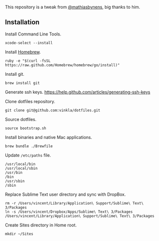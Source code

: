 This repository is a tweak from [@mathiasbynens](https://github.com/mathiasbynens/dotfiles), big thanks to him.


Installation
------------

Install Command Line Tools.
```
xcode-select --install
```

Install [Homebrew](http://brew.sh/).
```
ruby -e "$(curl -fsSL https://raw.github.com/Homebrew/homebrew/go/install)"
```

Install git.
```
brew install git
```

Generate ssh keys. https://help.github.com/articles/generating-ssh-keys

Clone dotfiles repository.
```
git clone git@github.com:vinkla/dotfiles.git
```

Source dotfiles.
```
source bootstrap.sh
```

Install binaries and native Mac applications.
```
brew bundle ./Brewfile
```

Update ```/etc/paths``` file.
```
/usr/local/bin
/usr/local/sbin
/usr/bin
/bin
/usr/sbin
/sbin
```

Replace Sublime Text user directory and sync with DropBox.
```
rm -r /Users/vincent/Library/Application\ Support/Sublime\ Text\ 3/Packages
ln -s /Users/vincent/Dropbox/Apps/Sublime\ Text\ 3/Packages /Users/vincent/Library/Application\ Support/Sublime\ Text\ 3/Packages
```

Create Sites directory in Home root.
```
mkdir ~/Sites
```


